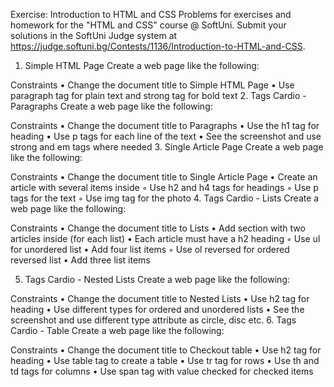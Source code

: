 Exercise: Introduction to HTML and CSS
Problems for exercises and homework for the "HTML and CSS" course @ SoftUni. Submit your solutions in the SoftUni Judge system at https://judge.softuni.bg/Contests/1136/Introduction-to-HTML-and-CSS.

1. Simple HTML Page
Create a web page like the following: 

Constraints
    • Change the document title to Simple HTML Page
    • Use paragraph tag for plain text and strong tag for bold text
2. Tags Cardio - Paragraphs
Create a web page like the following: 

Constraints
    • Change the document title to Paragraphs
    • Use the h1 tag for heading
    • Use p tags for each line of the text
    • See the screenshot and use strong and em tags where needed
3. Single Article Page
Create a web page like the following: 

Constraints
    • Change the document title to Single Article Page
    • Create an article with several items inside
        ◦ Use h2 and h4 tags for headings
        ◦ Use p tags for the text
        ◦ Use img tag for the photo
4. Tags Cardio - Lists
Create a web page like the following: 

Constraints
    • Change the document title to Lists
    • Add section with two articles inside (for each list)
    • Each article must have a h2 heading
        ◦ Use ul for unordered list
    • Add four list items
        ◦ Use ol reversed for ordered reversed list
    • Add three list items

5. Tags Cardio - Nested Lists
Create a web page like the following: 

Constraints
    • Change the document title to Nested Lists
    • Use h2 tag for heading
    • Use different types for ordered and unordered lists
    • See the screenshot and use different type attribute as circle, disc etc.
6. Tags Cardio - Table
Create a web page like the following: 

Constraints
    • Change the document title to Checkout tablе
    • Use h2 tag for heading
    • Use table tag to create a table
    • Use tr tag for rows
    • Use th and td tags for columns 
    • Use span tag with value checked for checked items